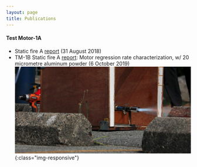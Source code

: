 ```yaml
--- 
layout: page
title: Publications
---
```


#### Test Motor-1A
- Static fire A [report](_pdf-documents/TM-1A-report-1.pdf) (31 August 2018)
- TM-1B Static fire A [report](_pdf-documents/David's-EE.pdf): Motor regression rate characterization, w/ 20 micrometre aluminum powder (6 October 2019)
![iamge](_images/homepage-image.jpeg){:class="img-responsive"}
